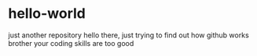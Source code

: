 # hello-world
just another repository
hello there, just trying to find out how github works
brother your coding skills are too good
